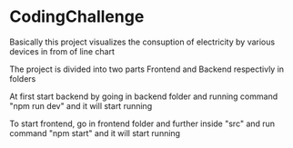 # CodingChallenge

Basically this project visualizes the consuption of electricity by various devices in from of line chart 

The project is divided into two parts Frontend and Backend respectivly in folders

At first start backend by going in backend folder and running command "npm run dev" and it will start running

To start frontend, go in frontend folder and further inside "src" and run command "npm start" and it will start running

